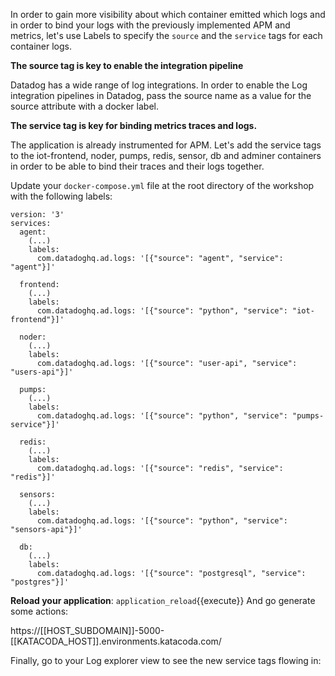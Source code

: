 In order to gain more visibility about which container emitted which logs and in order to bind your logs with the previously implemented APM and metrics, let's use Labels to specify the `source` and the `service` tags for each container logs.

**The source tag is key to enable the integration pipeline**

Datadog has a wide range of log integrations. In order to enable the Log integration pipelines in Datadog, pass the source name as a value for the source attribute with a docker label.

**The service tag is key for binding metrics traces and logs.**

The application is already instrumented for APM. Let's add the service tags to the iot-frontend, noder, pumps, redis, sensor, db and adminer containers in order to be able to bind their traces and their logs together.

Update your `docker-compose.yml` file at the root directory of the workshop with the following labels:

```
version: '3'
services:
  agent:
    (...)
    labels:
      com.datadoghq.ad.logs: '[{"source": "agent", "service": "agent"}]'

  frontend:
    (...)
    labels:
      com.datadoghq.ad.logs: '[{"source": "python", "service": "iot-frontend"}]'

  noder:
    (...)
    labels:
      com.datadoghq.ad.logs: '[{"source": "user-api", "service": "users-api"}]'

  pumps:
    (...)
    labels:
      com.datadoghq.ad.logs: '[{"source": "python", "service": "pumps-service"}]'

  redis:
    (...)
    labels:
      com.datadoghq.ad.logs: '[{"source": "redis", "service": "redis"}]'

  sensors:
    (...)
    labels:
      com.datadoghq.ad.logs: '[{"source": "python", "service": "sensors-api"}]'

  db:
    (...)
    labels:
      com.datadoghq.ad.logs: '[{"source": "postgresql", "service": "postgres"}]'

```

**Reload your application**: `application_reload`{{execute}} And go generate some actions:

https://[[HOST_SUBDOMAIN]]-5000-[[KATACODA_HOST]].environments.katacoda.com/

Finally, go to your Log explorer view to see the new service tags flowing in:
